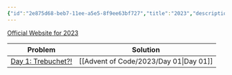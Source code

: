 ```yaml
---
{"id":"2e875d68-beb7-11ee-a5e5-8f9ee63bf727","title":"2023","description":"Advent of Code solutions for 2023","publish":true,"date_created":"Monday, January 29th 2024, 4:00:18 pm","date_modified":"Friday, April 26th 2024, 11:23:52 pm","editing_lock":true,"live_preview":true,"cssclasses":["mado-heading","index-page","hide-date"],"PassFrontmatter":true}
---
```



[Official Website for 2023](https://adventofcode.com/2023)

| Problem                                                   | Solution   |
| --------------------------------------------------------- | ---------- |
| [Day 1: Trebuchet?!](https://adventofcode.com/2023/day/1) | [[Advent of Code/2023/Day 01\|Day 01]] |
